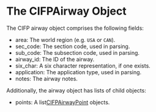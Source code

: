 # The CIFPAirway Object

The CIFP airway object comprises the following fields:

- area: The world region (e.g. `USA` or `CAN`).
- sec_code: The section code, used in parsing.
- sub_code: The subsection code, used in parsing.
- airway_id: The ID of the airway.
- six_char: A six character representation, if one exists.
- application: The application type, used in parsing.
- notes: The airway notes.

Additionally, the airway object has lists of child objects:

- points: A list[CIFPAirwayPoint](./CIFPAirwayPoint.md) objects.
